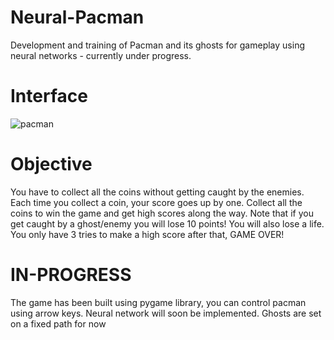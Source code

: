 # Neural-Pacman
Development and training of Pacman and its ghosts for gameplay using neural networks - currently under progress.

# Interface
![pacman](https://github.com/Moneebah/Neural-Pacman/assets/129015993/7c129df1-f892-4e47-abd9-693a0af640d7)

# Objective
You have to collect all the coins without getting caught by the enemies. Each time you collect a coin, your score goes up by one. Collect all the coins to win the game and get high scores along the way. Note that if you get caught by a ghost/enemy you will lose 10 points! You will also lose a life. You only have 3 tries to make a high score after that, GAME OVER!

# IN-PROGRESS
The game has been built using pygame library, you can control pacman using arrow keys.
Neural network will soon be implemented. Ghosts are set on a fixed path for now
